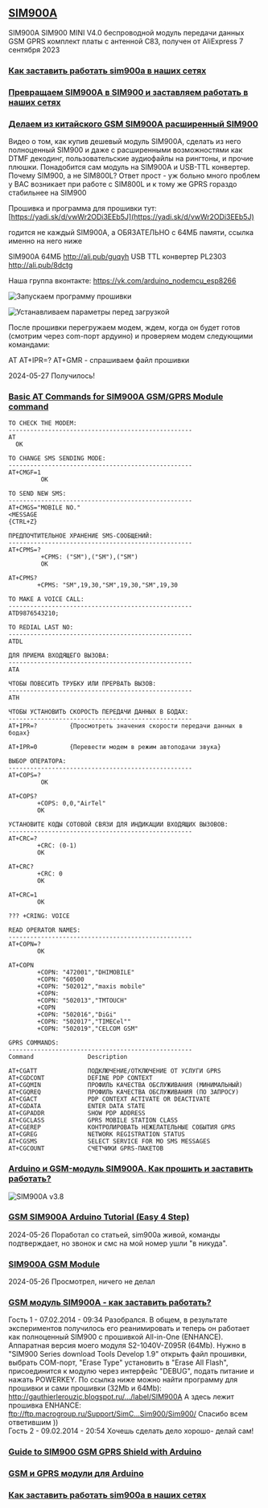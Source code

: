 ## [SIM900A]()

SIM900A SIM900 MINI V4.0 беспроводной модуль передачи данных GSM GPRS комплект платы с антенной C83, получен от AliExpress 7 сентября 2023

### [Как заставить работать sim900a в наших сетях](https://habr.com/ru/articles/391555/)

### [Превращаем SIM900A в SIM900 и заставляем работать в наших сетях](https://yandex.ru/video/preview/5323166599610369011)

### [Делаем из китайского GSM SIM900A расширенный SIM900](https://yandex.ru/video/preview/17710977013799739340)

Видео о том, как купив дешевый модуль SIM900A, сделать из него полноценный SIM900 и даже с расширенными возможностями как DTMF декодинг, пользовательские аудиофайлы на рингтоны, и прочие плюшки.
Понадобится сам модуль на SIM900A и USB-TTL конвертер.
Почему SIM900, а не SIM800L? Ответ прост - уж больно много проблем у ВАС возникает при работе с SIM800L и к тому же GPRS гораздо стабильнее на SIM900

Прошивка и программа для прошивки тут: [https://yadi.sk/d/vwWr2ODi3EEb5J](https://yadi.sk/d/vwWr2ODi3EEb5J)

годится не каждый SIM900A, а ОБЯЗАТЕЛЬНО с 64МБ памяти, ссылка именно на него ниже

SIM900A 64МБ http://ali.pub/guqyh
USB TTL конвертер PL2303 http://ali.pub/8dctg

Наша группа вконтакте: https://vk.com/arduino_nodemcu_esp8266

![Запускаем программу прошивки](delaem-iz-kitajskogo-gsm-sim900a-rasshirennyj-sim900/zapuskaem-programmu-proshivki.jpg)

![Устанавливаем параметры перед загрузкой](delaem-iz-kitajskogo-gsm-sim900a-rasshirennyj-sim900/ustanavlivaem-parametry-pered-zagruzkoj.jpg)

После прошивки перегружаем модем, ждем, когда он будет готов (смотрим через com-порт ардуино) и проверяем модем следующими командами:

AT
AT+IPR=?
AT+GMR - спрашиваем файл прошивки

2024-05-27 Получилось!




### [Basic AT Commands for SIM900A GSM/GPRS Module command](https://gist.github.com/itoonx/c36d767594172d7c222447d7fc3614bf)

```
TO CHECK THE MODEM:
---------------------------------------------------
AT
  OK

TO CHANGE SMS SENDING MODE:
---------------------------------------------------
AT+CMGF=1
         OK

TO SEND NEW SMS:
---------------------------------------------------
AT+CMGS="MOBILE NO."
<MESSAGE
{CTRL+Z}

ПРЕДПОЧТИТЕЛЬНОЕ ХРАНЕНИЕ SMS-СООБЩЕНИЙ:
---------------------------------------------------
AT+CPMS=?
         +CPMS: ("SM"),("SM"),("SM")
         OK

AT+CPMS?
        +CPMS: "SM",19,30,"SM",19,30,"SM",19,30

TO MAKE A VOICE CALL:
---------------------------------------------------
ATD9876543210;

TO REDIAL LAST NO:
---------------------------------------------------
ATDL

ДЛЯ ПРИЕМА ВХОДЯЩЕГО ВЫЗОВА:
---------------------------------------------------
ATA

ЧТОБЫ ПОВЕСИТЬ ТРУБКУ ИЛИ ПРЕРВАТЬ ВЫЗОВ:
---------------------------------------------------
ATH

ЧТОБЫ УСТАНОВИТЬ CКОРОСТЬ ПЕРЕДАЧИ ДАННЫХ В БОДАХ:
---------------------------------------------------
AT+IPR=?         {Просмотреть значения скорости передачи данных в бодах}

AT+IPR=0         {Перевести модем в режим автоподачи звука}

ВЫБОР ОПЕРАТОРА:
---------------------------------------------------
AT+COPS=?
         OK

AT+COPS?
        +COPS: 0,0,"AirTel"
        OK

УСТАНОВИТЕ КОДЫ СОТОВОЙ СВЯЗИ ДЛЯ ИНДИКАЦИИ ВХОДЯЩИХ ВЫЗОВОВ:
---------------------------------------------------
AT+CRC=?
        +CRC: (0-1)
        OK

AT+CRC?
        +CRC: 0
        OK

AT+CRC=1
        OK

??? +CRING: VOICE

READ OPERATOR NAMES:
---------------------------------------------------
AT+COPN=?
        OK

AT+COPN
        +COPN: "472001","DHIMOBILE"
        +COPN: "60500
        +COPN: "502012","maxis mobile"
        +COPN:
        +COPN: "502013","TMTOUCH"
        +COPN
        +COPN: "502016","DiGi"
        +COPN: "502017","TIMECel""
        +COPN: "502019","CELCOM GSM"

GPRS COMMANDS:
---------------------------------------------------
Command               Description

AT+CGATT              ПОДКЛЮЧЕНИЕ/ОТКЛЮЧЕНИЕ ОТ УСЛУГИ GPRS
AT+CGDCONT            DEFINE PDP CONTEXT
AT+CGQMIN             ПРОФИЛЬ КАЧЕСТВА ОБСЛУЖИВАНИЯ (МИНИМАЛЬНЫЙ)
AT+CGQREQ             ПРОФИЛЬ КАЧЕСТВА ОБСЛУЖИВАНИЯ (ПО ЗАПРОСУ)
AT+CGACT              PDP CONTEXT ACTIVATE OR DEACTIVATE
AT+CGDATA             ENTER DATA STATE
AT+CGPADDR            SHOW PDP ADDRESS
AT+CGCLASS            GPRS MOBILE STATION CLASS
AT+CGEREP             КОНТРОЛИРОВАТЬ НЕЖЕЛАТЕЛЬНЫЕ СОБЫТИЯ GPRS
AT+CGREG              NETWORK REGISTRATION STATUS
AT+CGSMS              SELECT SERVICE FOR MO SMS MESSAGES
AT+CGCOUNT            СЧЕТЧИКИ GPRS-ПАКЕТОВ

```

### [Arduino и GSM-модуль SIM900A. Как прошить и заставить работать?](https://voltiq.ru/arduino-and-sim900a/)

![SIM900A v3.8](sim900a-v38.jpg)





### [GSM SIM900A Arduino Tutorial (Easy 4 Step)](https://www.instructables.com/GSM-SIM900A-Arduino-Tutorial-Easy-4-Step/)

2024-05-26 Поработал со статьей, sim900a живой, команды подтверждает, но звонок и смс на мой номер ушли "в никуда".

### [SIM900A GSM Module](https://microcontrollerslab.com/sim900a-gsm-module-pinout-examples-applications-datasheet/)

2024-05-26 Просмотрел, ничего не делал

### [GSM модуль SIM900A - как заставить работать?](http://forums.kuban.ru/f1060/gsm_modul-_sim900a_-_kak_zastavit-_rabotat--5363026.html)

Гость
1 - 07.02.2014 - 09:34
Разобрался.
В общем, в результате экспериментов получилось его реанимировать и теперь он работает как полноценный SIM900 с прошивкой All-in-One (ENHANCE). Аппаратная версия моего модуля S2-1040V-Z095R (64Mb).
Нужно в "SIM900 Series download Tools Develop 1.9" открыть файл прошивки, выбрать СОМ-порт, "Erase Type" установить в "Erase All Flash", присоединится к модулю через интерфейс "DEBUG", подать питание и нажать POWERKEY.
По ссылка ниже можно найти программу для прошивки и сами прошивки (32Mb и 64Mb):
http://gauthierlerouzic.blogspot.ru/.../label/SIM900A
А здесь лежит прошивка ENHANCE:
ftp://ftp.macrogroup.ru/Support/SimC...Sim900/Sim900/
Спасибо всем ответившим ))	
Гость
2 - 09.02.2014 - 20:54
Хочешь сделать дело хорошо- делай сам!

### [Guide to SIM900 GSM GPRS Shield with Arduino](https://randomnerdtutorials.com/sim900-gsm-gprs-shield-arduino/)

### [GSM и GPRS модули для Arduino](https://arduinomaster.ru/datchiki-arduino/gsm-gprs-modul-arduino/)

### [Как заставить работать sim900a в наших сетях](https://habr.com/ru/articles/391555/)

